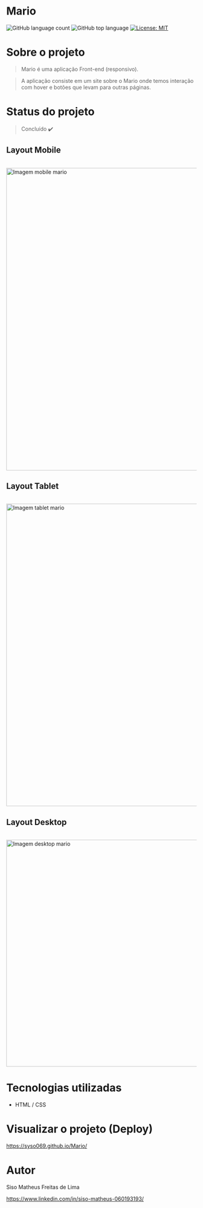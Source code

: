 # Mario

![GitHub language count](https://img.shields.io/github/languages/count/syso069/Mobile-First)
![GitHub top language](https://img.shields.io/github/languages/top/syso069/Mobile-First)
[![License: MIT](https://img.shields.io/badge/License-MIT-yellow.svg)](https://opensource.org/licenses/MIT)

# Sobre o projeto

> Mario é uma aplicação Front-end (responsivo).

> A aplicação consiste em um site sobre o Mario onde temos interação com hover e botões que levam para outras páginas.

# Status do projeto

> Concluído ✔️

## Layout Mobile
<div style="display: inline_block"><br>
<img height="800" alt="Imagem mobile mario" src="https://user-images.githubusercontent.com/94554205/213477003-8d3a1c7d-ba9f-4b8f-8b1d-4419d8b42561.png">
</div>

## Layout Tablet
<div style="display: inline_block"><br>
<img height="800" alt="Imagem tablet mario" src="https://user-images.githubusercontent.com/94554205/213476875-de41c96f-1990-4de6-a201-2953ba5f5c02.png">
</div>

## Layout Desktop
<div style="display: inline_block"><br>
<img height="600" alt="Imagem desktop mario" src="https://user-images.githubusercontent.com/94554205/213476736-8cd0768d-a066-473c-b21a-5a1e70657859.png">
</div>

# Tecnologias utilizadas

- HTML / CSS 

# Visualizar o projeto (Deploy) 

https://syso069.github.io/Mario/

# Autor

Siso Matheus Freitas de Lima

https://www.linkedin.com/in/siso-matheus-060193193/
